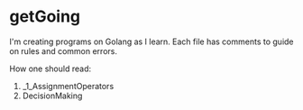 # getGoing

I'm creating programs on Golang as I learn.
Each file has comments to guide on rules and common errors.



How one should read:
1)  _1_AssignmentOperators
2) DecisionMaking


